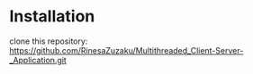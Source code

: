 # Installation
clone this repository:
https://github.com/RinesaZuzaku/Multithreaded_Client-Server-_Application.git

